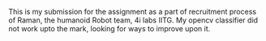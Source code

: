 This is my submission for the assignment as a part of recruitment process of Raman, the humanoid Robot team, 4i labs IITG.
My opencv classifier did not work upto the mark, looking for ways to improve upon it. 
